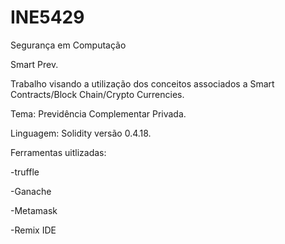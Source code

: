# INE5429
Segurança em Computação 

Smart Prev.

Trabalho visando a utilização dos conceitos associados a Smart Contracts/Block Chain/Crypto Currencies. 

Tema: Previdência Complementar Privada.

Linguagem: Solidity versão 0.4.18.

Ferramentas uitlizadas:

-truffle 

-Ganache

-Metamask

-Remix IDE
